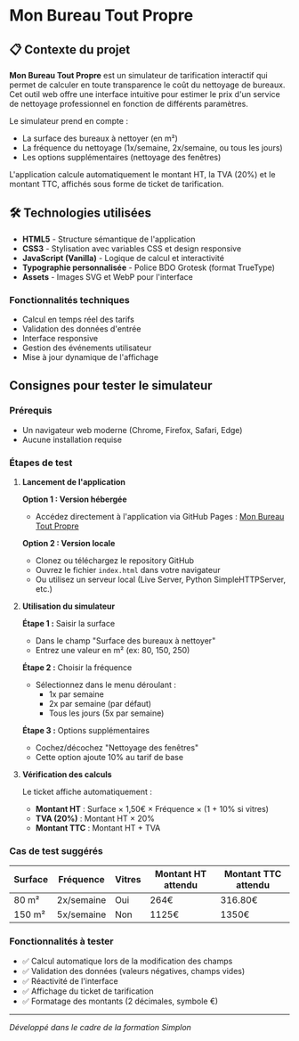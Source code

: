 # Mon Bureau Tout Propre

## 📋 Contexte du projet

**Mon Bureau Tout Propre** est un simulateur de tarification interactif qui permet de calculer en toute transparence le coût du nettoyage de bureaux. Cet outil web offre une interface intuitive pour estimer le prix d'un service de nettoyage professionnel en fonction de différents paramètres.

Le simulateur prend en compte :

- La surface des bureaux à nettoyer (en m²)
- La fréquence du nettoyage (1x/semaine, 2x/semaine, ou tous les jours)
- Les options supplémentaires (nettoyage des fenêtres)

L'application calcule automatiquement le montant HT, la TVA (20%) et le montant TTC, affichés sous forme de ticket de tarification.

## 🛠️ Technologies utilisées

- **HTML5** - Structure sémantique de l'application
- **CSS3** - Stylisation avec variables CSS et design responsive
- **JavaScript (Vanilla)** - Logique de calcul et interactivité
- **Typographie personnalisée** - Police BDO Grotesk (format TrueType)
- **Assets** - Images SVG et WebP pour l'interface

### Fonctionnalités techniques

- Calcul en temps réel des tarifs
- Validation des données d'entrée
- Interface responsive
- Gestion des événements utilisateur
- Mise à jour dynamique de l'affichage

## Consignes pour tester le simulateur

### Prérequis

- Un navigateur web moderne (Chrome, Firefox, Safari, Edge)
- Aucune installation requise

### Étapes de test

1. **Lancement de l'application**

   **Option 1 : Version hébergée**

   - Accédez directement à l'application via GitHub Pages : [Mon Bureau Tout Propre](https://heyanto.github.io/mon-bureau-tout-propre/)

   **Option 2 : Version locale**

   - Clonez ou téléchargez le repository GitHub
   - Ouvrez le fichier `index.html` dans votre navigateur
   - Ou utilisez un serveur local (Live Server, Python SimpleHTTPServer, etc.)

2. **Utilisation du simulateur**

   **Étape 1 :** Saisir la surface

   - Dans le champ "Surface des bureaux à nettoyer"
   - Entrez une valeur en m² (ex: 80, 150, 250)

   **Étape 2 :** Choisir la fréquence

   - Sélectionnez dans le menu déroulant :
     - 1x par semaine
     - 2x par semaine (par défaut)
     - Tous les jours (5x par semaine)

   **Étape 3 :** Options supplémentaires

   - Cochez/décochez "Nettoyage des fenêtres"
   - Cette option ajoute 10% au tarif de base

3. **Vérification des calculs**

   Le ticket affiche automatiquement :

   - **Montant HT** : Surface × 1,50€ × Fréquence × (1 + 10% si vitres)
   - **TVA (20%)** : Montant HT × 20%
   - **Montant TTC** : Montant HT + TVA

### Cas de test suggérés

| Surface | Fréquence  | Vitres | Montant HT attendu | Montant TTC attendu |
| ------- | ---------- | ------ | ------------------ | ------------------- |
| 80 m²   | 2x/semaine | Oui    | 264€               | 316.80€             |
| 150 m²  | 5x/semaine | Non    | 1125€              | 1350€               |

### Fonctionnalités à tester

- ✅ Calcul automatique lors de la modification des champs
- ✅ Validation des données (valeurs négatives, champs vides)
- ✅ Réactivité de l'interface
- ✅ Affichage du ticket de tarification
- ✅ Formatage des montants (2 décimales, symbole €)

---

_Développé dans le cadre de la formation Simplon_
